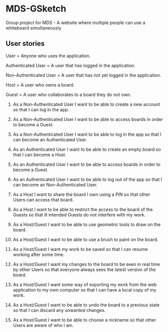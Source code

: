 # MDS-GSketch
Group project for MDS - A website where multiple people can use a whiteboard simultaneously

## User stories

User = Anyone who uses the application. 

Authenticated User = A user that has logged in the application.

Non-Authenticated User = A user that has not yet logged in the application.

Host = A user who owns a board. 

Guest = A user who collaborates to a board they do not own. 

1. As a Non-Authenticated User I want to be able to create a new account so that I can log in the app.
2. As a Non-Authenticated User I want to be able to access boards in order to become a Guest.
3. As a Non-Authenticated User I want to be able to log in the app so that I can become an Authenticated User.

4. As an Authenticated User I want to be able to create an empty board so that I can become a Host. 
5. As an Authenticated User I want to be able to access boards in order to become a Guest.
6. As an Authenticated User I want to be able to log out of the app so that I can become an Non-Authenticated User.

7. As a Host I want to share the board I own using a PIN so that other Users can access that board.
8. As a Host I want to be able to restrict the access to the board of the Guests so that ill intended Guests do not interfere with my work. 

9. As a Host/Guest I want to be able to use geometric tools to draw on the board.
10. As a Host/Guest I want to be able to use a brush to paint on the board.
11. As a Host/Guest I want my work to be saved so that I can resume working after some time. 
12. As a Host/Guest I want my changes to the board to be seen in real time by other Users so that everyone always sees the latest version of the board. 
13. As a Host/Guest I want some way of exporting my work from the web application to my own computer so that I can have a local copy of my work. 
14. As a Host/Guest I want to be able to undo the board to a previous state so that I can discard any unwanted changes. 
15. As a Host/Guest I want to be able to choose a nickname so that other Users are aware of who I am. 
